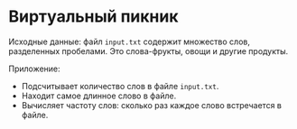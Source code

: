 # Bиртуальный пикник

Исходные данные: файл `input.txt` содержит множество слов, разделенных пробелами. Это слова-фрукты, овощи и другие продукты.

Приложение: 

- Подсчитывает количество слов в файле `input.txt`.
- Находит самое длинное слово в файле.
- Вычисляет частоту слов: сколько раз каждое слово встречается в файле. 


